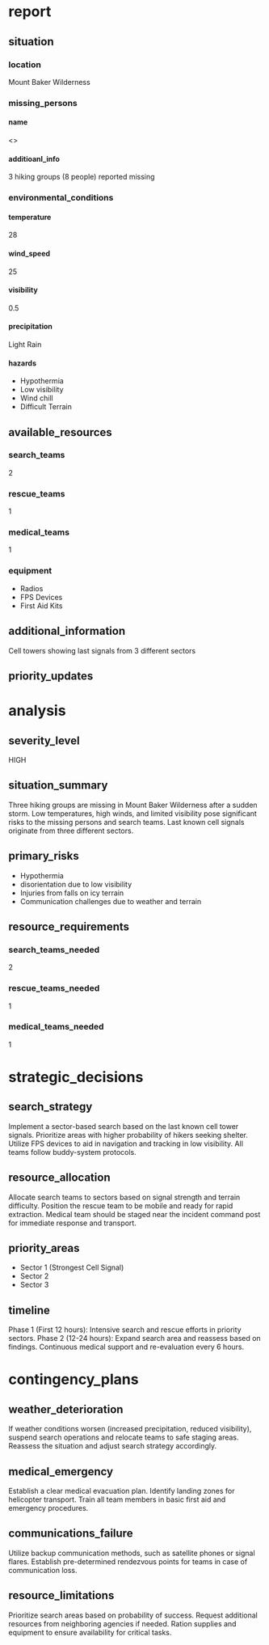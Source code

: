 # report
## situation
### location
Mount Baker Wilderness
### missing_persons
#### name
<>
#### additioanl_info
3 hiking groups (8 people) reported missing
### environmental_conditions
#### temperature
28
#### wind_speed
25
#### visibility
0.5
#### precipitation
Light Rain
#### hazards
- Hypothermia
- Low visibility
- Wind chill
- Difficult Terrain
## available_resources
### search_teams
2
### rescue_teams
1
### medical_teams
1
### equipment
- Radios
- FPS Devices
- First Aid Kits
## additional_information
Cell towers showing last signals from 3 different sectors
## priority_updates
# analysis
## severity_level
HIGH
## situation_summary
Three hiking groups are missing in Mount Baker Wilderness after a sudden storm. Low temperatures, high winds, and limited visibility pose significant risks to the missing persons and search teams. Last known cell signals originate from three different sectors.
## primary_risks
- Hypothermia
-  disorientation due to low visibility
- Injuries from falls on icy terrain
- Communication challenges due to weather and terrain
## resource_requirements
### search_teams_needed
2
### rescue_teams_needed
1
### medical_teams_needed
1
# strategic_decisions
## search_strategy
Implement a sector-based search based on the last known cell tower signals. Prioritize areas with higher probability of hikers seeking shelter. Utilize FPS devices to aid in navigation and tracking in low visibility. All teams follow buddy-system protocols.
## resource_allocation
Allocate search teams to sectors based on signal strength and terrain difficulty. Position the rescue team to be mobile and ready for rapid extraction. Medical team should be staged near the incident command post for immediate response and transport.
## priority_areas
- Sector 1 (Strongest Cell Signal)
- Sector 2
- Sector 3
## timeline
Phase 1 (First 12 hours): Intensive search and rescue efforts in priority sectors. Phase 2 (12-24 hours): Expand search area and reassess based on findings. Continuous medical support and re-evaluation every 6 hours.
# contingency_plans
## weather_deterioration
If weather conditions worsen (increased precipitation, reduced visibility), suspend search operations and relocate teams to safe staging areas. Reassess the situation and adjust search strategy accordingly.
## medical_emergency
Establish a clear medical evacuation plan. Identify landing zones for helicopter transport. Train all team members in basic first aid and emergency procedures.
## communications_failure
Utilize backup communication methods, such as satellite phones or signal flares. Establish pre-determined rendezvous points for teams in case of communication loss.
## resource_limitations
Prioritize search areas based on probability of success. Request additional resources from neighboring agencies if needed. Ration supplies and equipment to ensure availability for critical tasks.
